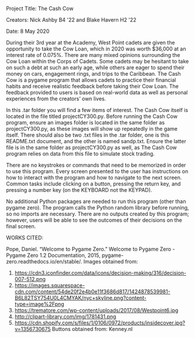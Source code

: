 Project Title: The Cash Cow

Creators: Nick Ashby B4 '22 and Blake Havern H2 '22

Date: 8 May 2020

During their 3rd year at the Academy, West Point cadets are given the opportunity to take the Cow Loan, which in 2020 was worth $36,000 at an interest rate of 0.075%. There are many mixed opinions surrounding the Cow Loan within the 
Corps of Cadets. Some cadets may be hesitant to take on such a debt at such an early age, while others are eager to spend their money on cars, engagement rings, and trips to the Caribbean.  The Cash Cow is a pygame program that allows
 cadets to practice their financial habits and receive realistic feedback before taking their Cow Loan. The feedback provided to users is based on real-world data as well as personal experiences from the creators’ own lives. 

In this .tar folder you will find a few items of interest. The Cash Cow itself is located in the file titled projectCY300.py. Before running the Cash Cow program, ensure an images folder is located in the same folder as projectCY300.py, 
as these images will show up repeatedly in the game itself. There should also be two .txt files in the .tar folder, one is this README.txt document, and the other is named sandp.txt. Ensure the latter file is in the same folder as 
projectCY300.py as well, as The Cash Cow program relies on data from this file to simulate stock trading. 

There are no keystrokes or commands that need to be memorized in order to use this program. Every screen presented to the user has instructions on how to interact with the program and how to navigate to the next screen. Common tasks 
include clicking on a button, pressing the return key, and pressing a number key (on the KEYBOARD not the KEYPAD). 

No additional Python packages are needed to run this program (other than pygame zero).  The program calls the Python random library before running, so no imports are necessary. There are no outputs created by this program; however, 
users will be able to see the outcomes of their decisions on the final screen.


WORKS CITED:

Pope, Daniel. “Welcome to Pygame Zero.” Welcome to Pygame Zero - Pygame Zero 1.2 Documentation, 2015, pygame-zero.readthedocs.io/en/stable/.
Images obtained from: 
1)	https://cdn3.iconfinder.com/data/icons/decision-making/316/decision-007-512.png
2)	https://images.squarespace-cdn.com/content/54de20f2e4b0e11f3686d817/1424878539981-B6L82TSY754U0L4CMYAK/nyc+skyline.png?content-type=image%2Fpng
3)	https://trematore.com/wp-content/uploads/2017/08/Westpoint6.jpg
4)	http://clipart-library.com/img/1781431.png
5)	https://cdn.shopify.com/s/files/1/0106/0972/products/insidecover.jpg?v=1356730675
Buttons obtained from: Kenney.nl 
